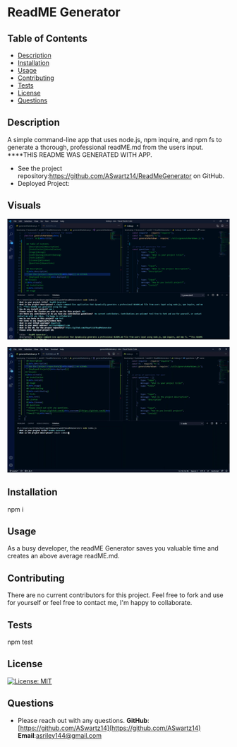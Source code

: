 # ReadME Generator
 
  ## Table of Contents
  - [Description](#description)
  - [Installation](#installation)
  - [Usage](#usage)
  - [Contributing](#contributing)
  - [Tests](#test)
  - [License](#license)
  - [Questions](#questions)
  
  ## Description
  A simple command-line app that uses node.js, npm inquire, and npm fs to generate a thorough, professional readME.md from the users input. ****THIS README WAS GENERATED WITH APP. 
  * See the project repository:https://github.com/ASwartz14/ReadMeGenerator on GitHub.
  * Deployed Project:
 ## Visuals
 ![readME img](https://github.com/ASwartz14/ReadMeGenerator/blob/master/assets/readME.png)
 
 ![readME demo](https://github.com/ASwartz14/ReadMeGenerator/blob/master/assets/readMEvid-Trim.gif)
  ## Installation
  npm i
  ## Usage 
  As a busy developer, the readME Generator saves you valuable time and creates an above average readME.md.
  ## Contributing
  There are no current contributors for this project. Feel free to fork and use for yourself or feel free to contact me, I'm happy to collaborate. 
  ## Tests
  npm test
  ## License
  [![License: MIT](https://img.shields.io/badge/License-MIT-yellow.svg)](https://opensource.org/licenses/MIT)
  ## Questions
  * Please reach out with any questions.
  **GitHub**: [https://github.com/ASwartz14](https://github.com/ASwartz14)
  **Email**:asriley144@gmail.com
